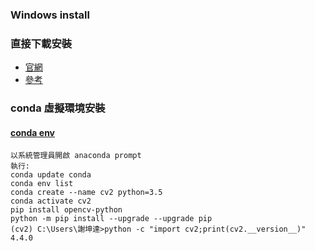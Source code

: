 ### Windows install
### 直接下載安裝
* [官網](https://opencv.org/releases/)
* [參考](https://zhuanlan.zhihu.com/p/629146861)
### conda 虛擬環境安裝
#### [conda env](https://medium.com/python4u/%E7%94%A8conda%E5%BB%BA%E7%AB%8B%E5%8F%8A%E7%AE%A1%E7%90%86python%E8%99%9B%E6%93%AC%E7%92%B0%E5%A2%83-b61fd2a76566)
```
以系統管理員開啟 anaconda prompt 
執行:
conda update conda
conda env list
conda create --name cv2 python=3.5
conda activate cv2
pip install opencv-python
python -m pip install --upgrade --upgrade pip
(cv2) C:\Users\謝坤達>python -c "import cv2;print(cv2.__version__)"
4.4.0
```
